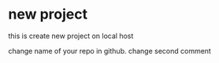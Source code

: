 # new project

this is create new project on local host

change name of your repo in github.
change second comment
